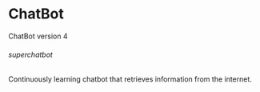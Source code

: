 # ChatBot
ChatBot version 4
###### superchatbot
Continuously learning chatbot that retrieves information from the internet.

